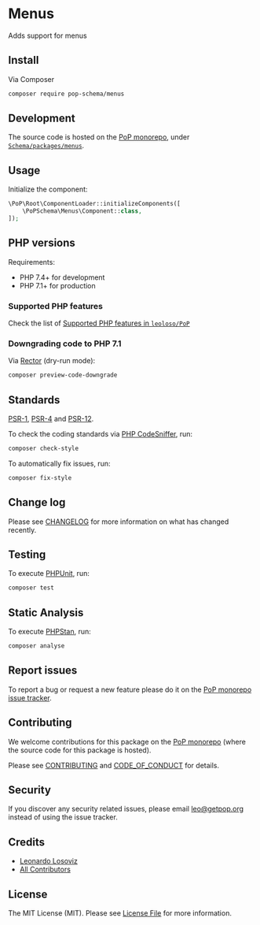 # Menus

<!--
[![Build Status][ico-travis]][link-travis]
[![Quality Score][ico-code-quality]][link-code-quality]
[![Software License][ico-license]](LICENSE.md)
[![Latest Version on Packagist][ico-version]][link-packagist]
[![Coverage Status][ico-scrutinizer]][link-scrutinizer]
[![Total Downloads][ico-downloads]][link-downloads]
-->

Adds support for menus

## Install

Via Composer

``` bash
composer require pop-schema/menus
```

## Development

The source code is hosted on the [PoP monorepo](https://github.com/leoloso/PoP), under [`Schema/packages/menus`](https://github.com/leoloso/PoP/tree/master/layers/Schema/packages/menus).

## Usage

Initialize the component:

``` php
\PoP\Root\ComponentLoader::initializeComponents([
    \PoPSchema\Menus\Component::class,
]);
```

## PHP versions

Requirements:

- PHP 7.4+ for development
- PHP 7.1+ for production

### Supported PHP features

Check the list of [Supported PHP features in `leoloso/PoP`](https://github.com/leoloso/PoP/#supported-php-features)

### Downgrading code to PHP 7.1

Via [Rector](https://github.com/rectorphp/rector) (dry-run mode):

```bash
composer preview-code-downgrade
```

## Standards

[PSR-1](https://www.php-fig.org/psr/psr-1), [PSR-4](https://www.php-fig.org/psr/psr-4) and [PSR-12](https://www.php-fig.org/psr/psr-12).

To check the coding standards via [PHP CodeSniffer](https://github.com/squizlabs/PHP_CodeSniffer), run:

``` bash
composer check-style
```

To automatically fix issues, run:

``` bash
composer fix-style
```

## Change log

Please see [CHANGELOG](CHANGELOG.md) for more information on what has changed recently.

## Testing

To execute [PHPUnit](https://phpunit.de/), run:

``` bash
composer test
```

## Static Analysis

To execute [PHPStan](https://github.com/phpstan/phpstan), run:

``` bash
composer analyse
```

## Report issues

To report a bug or request a new feature please do it on the [PoP monorepo issue tracker](https://github.com/leoloso/PoP/issues).

## Contributing

We welcome contributions for this package on the [PoP monorepo](https://github.com/leoloso/PoP) (where the source code for this package is hosted).

Please see [CONTRIBUTING](CONTRIBUTING.md) and [CODE_OF_CONDUCT](CODE_OF_CONDUCT.md) for details.

## Security

If you discover any security related issues, please email leo@getpop.org instead of using the issue tracker.

## Credits

- [Leonardo Losoviz][link-author]
- [All Contributors][link-contributors]

## License

The MIT License (MIT). Please see [License File](LICENSE.md) for more information.

[ico-version]: https://img.shields.io/packagist/v/pop-schema/menus.svg?style=flat-square
[ico-license]: https://img.shields.io/badge/license-MIT-brightgreen.svg?style=flat-square
[ico-travis]: https://img.shields.io/travis/pop-schema/menus/master.svg?style=flat-square
[ico-scrutinizer]: https://img.shields.io/scrutinizer/coverage/g/pop-schema/menus.svg?style=flat-square
[ico-code-quality]: https://img.shields.io/scrutinizer/g/pop-schema/menus.svg?style=flat-square
[ico-downloads]: https://img.shields.io/packagist/dt/pop-schema/menus.svg?style=flat-square

[link-packagist]: https://packagist.org/packages/pop-schema/menus
[link-travis]: https://travis-ci.org/pop-schema/menus
[link-scrutinizer]: https://scrutinizer-ci.com/g/pop-schema/menus/code-structure
[link-code-quality]: https://scrutinizer-ci.com/g/pop-schema/menus
[link-downloads]: https://packagist.org/packages/pop-schema/menus
[link-author]: https://github.com/leoloso
[link-contributors]: ../../../../../../contributors
